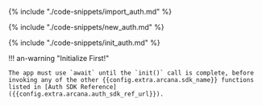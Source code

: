{% include "./code-snippets/import_auth.md" %}

{% include "./code-snippets/new_auth.md" %}

{% include "./code-snippets/init_auth.md" %}

!!! an-warning "Initialize First!"

    The app must use `await` until the `init()` call is complete, before invoking any of the other {{config.extra.arcana.sdk_name}} functions listed in [Auth SDK Reference]({{config.extra.arcana.auth_sdk_ref_url}}).
